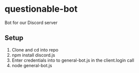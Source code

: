 # questionable-bot
Bot for our Discord server

## Setup
  1. Clone and cd into repo
  2. npm install discord.js
  3. Enter credentials into to general-bot.js in the client.login call
  4. node general-bot.js 
